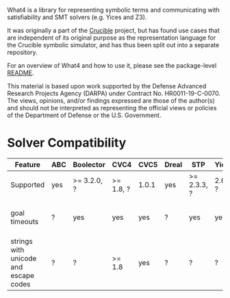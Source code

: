 What4 is a library for representing symbolic terms and communicating with
satisfiability and SMT solvers (e.g. Yices and Z3).

It was originally a part of the [Crucible](https://github.com/GaloisInc/crucible)
project, but has found use cases that are independent of its original
purpose as the representation language for the Crucible symbolic
simulator, and has thus been split out into a separate repository.

For an overview of What4 and how to use it, please see the
package-level [README](what4/README.md).

This material is based upon work supported by the Defense Advanced
Research Projects Agency (DARPA) under Contract No. HR0011-19-C-0070.
The views, opinions, and/or findings expressed are those of the
author(s) and should not be interpreted as representing the official
views or policies of the Department of Defense or the U.S. Government.


# Solver Compatibility

| Feature                               | ABC | Boolector   | CVC4      | CVC5  | Dreal | STP         | Yices    | Z3                   |
|---------------------------------------|-----|-------------|-----------|-------|-------|-------------|----------|----------------------|
| Supported                             | yes | >= 3.2.0, ? | >= 1.8, ? | 1.0.1 | yes   | >= 2.3.3, ? | 2.6.x, ? | 4.8.8 -- 4.8.14      |
| goal timeouts                         | ?   | yes         | yes       | yes   | ?     | yes         | yes      | ! (4.8.11 or 4.8.12) |
| strings with unicode and escape codes | ?   | ?           | >= 1.8    | yes   | ?     | ?           | ?        | >= 4.8.11            |
